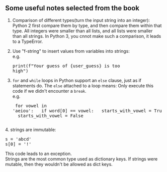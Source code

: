 ## Some useful notes selected from the book

1. Comparison of different types(turn the input string into an     integer): <br>
Python 2 first compare them by type, and then compare them within that type. All integers were smaller than all lists, and all lists were smaller than all strings. In Python 3, you cnnot make such a comparison, it leads to a TypeError.

2. Use "f-string" to insert values from variables into strings:<br> e.g. <pre>print(f"Your guess of {user_guess} is too high")</pre>

3. `for` and `while` loops in Python support an `else` clause, just as if statements do. The `else` attached to a loop means: Only execute this code if we didn't encounter a `break`.<br>
e.g. <pre>
for vowel in 'aeiou':
&nbsp;  if word[0] == vowel:
&nbsp;      starts_with_vowel = True
&nbsp;      break
else:
&nbsp;  starts_with_vowel = False
</pre>
4. strings are immutable: <pre>
s = 'abcd'
s[0] = '!'</pre>
This code leads to an exception.<br>
Strings are the most common type used as dictionary keys. If strings were mutable, then they wouldn't be allowed as dict keys.

